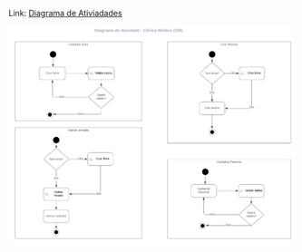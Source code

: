 Link: [Diagrama de Ativiadades](https://lucid.app/lucidchart/f09e863f-e582-4477-ae5a-db093812cfca/edit?beaconFlowId=F21967CFC67AFED0&invitationId=inv_12539258-427d-44e0-99b6-771bef8d5332&page=0_0#)

![Diagrama](<Diagrama de Atividade - Clínica Médica (UML.png>)